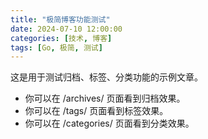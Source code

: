```yaml
---
title: "极简博客功能测试"
date: 2024-07-10 12:00:00
categories: [技术, 博客]
tags: [Go, 极简, 测试]
---
```


这是用于测试归档、标签、分类功能的示例文章。

- 你可以在 /archives/ 页面看到归档效果。
- 你可以在 /tags/ 页面看到标签效果。
- 你可以在 /categories/ 页面看到分类效果。 